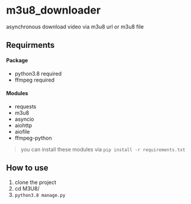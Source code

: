 # m3u8_downloader
asynchronous download video via m3u8 url or m3u8 file

 
## Requirments

#### Package
* python3.8 required
* ffmpeg required

#### Modules
* requests
* m3u8
* asyncio
* aiohttp
* aiofile
* ffmpeg-python
> you can install these modules via `pip install -r requirements.txt`

## How to use
1. clone the project
2. cd M3U8/
3. `python3.8 manage.py`


